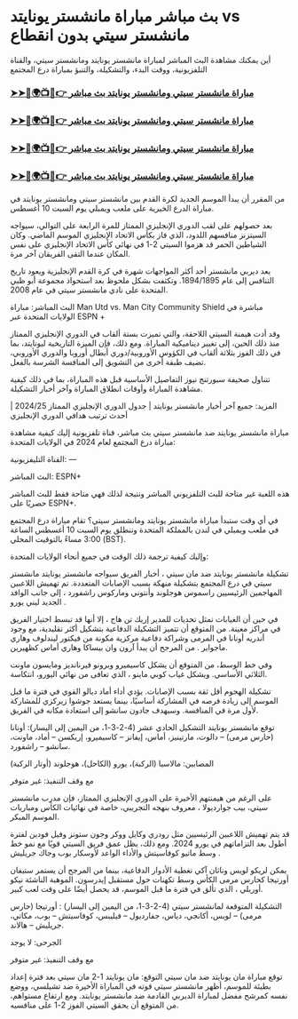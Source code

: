 #  بث مباشر مباراة مانشستر يونايتد vs مانشستر سيتي بدون انقطاع

أين يمكنك مشاهدة البث المباشر لمباراة مانشستر يونايتد ومانشستر سيتي، والقناة التلفزيونية، ووقت البدء، والتشكيلة، والتنبؤ بمباراة درع المجتمع

<h3><a href="https://cutt.ly/Xecc2d59">➤➤🔴🌍📺📱👉 مباراة مانشستر سيتي ومانشستر يونايتد بث مباشر</a></h3>

<h3><a href="https://cutt.ly/Xecc2d59">➤➤🔴🌍📺📱👉 مباراة مانشستر سيتي ومانشستر يونايتد بث مباشر</a></h3>

<h3><a href="https://cutt.ly/Xecc2d59">➤➤🔴🌍📺📱👉 مباراة مانشستر سيتي ومانشستر يونايتد بث مباشر</a></h3>

<h3><a href="https://cutt.ly/Xecc2d59">➤➤🔴🌍📺📱👉 مباراة مانشستر سيتي ومانشستر يونايتد بث مباشر</a></h3>

من المقرر أن يبدأ الموسم الجديد لكرة القدم بين مانشستر سيتي ومانشستر يونايتد في مباراة الدرع الخيرية على ملعب ويمبلي يوم السبت 10 أغسطس.

بعد حصولهم على لقب الدوري الإنجليزي الممتاز للمرة الرابعة على التوالي، سيواجه السيتزنز منافسهم اللدود، الذي فاز بكأس الاتحاد الإنجليزي الموسم الماضي. وكان الشياطين الحمر قد هزموا السيتي 2-1 في نهائي كأس الاتحاد الإنجليزي على نفس المكان عندما التقى الفريقان آخر مرة.

يعد ديربي مانشستر أحد أكثر المواجهات شهرة في كرة القدم الإنجليزية ويعود تاريخ التنافس إلى عام 1894/1895. وتكثفت بشكل ملحوظ بعد استحواذ مجموعة أبو ظبي المتحدة على نادي مانشستر سيتي في عام 2008. 

البث المباشر: مباراة Man Utd vs. Man City Community Shield مباشرة في الولايات المتحدة عبر ESPN +

وقد أدت هيمنة السيتي اللاحقة، والتي تميزت بستة ألقاب في الدوري الإنجليزي الممتاز منذ ذلك الحين، إلى تغيير ديناميكية المباراة. ومع ذلك، فإن الميزة التاريخية ليونايتد، بما في ذلك الفوز بثلاثة ألقاب في الكؤوس الأوروبية/دوري أبطال أوروبا والدوري الأوروبي، تضيف طبقة أخرى من التشويق إلى المنافسة الشرسة بالفعل. 

تتناول صحيفة سبورتنج نيوز التفاصيل الأساسية قبل هذه المباراة، بما في ذلك كيفية مشاهدة المباراة وأوقات انطلاق المباراة وآخر أخبار التشكيلة.

المزيد:  جميع آخر أخبار مانشستر يونايتد  |  جدول الدوري الإنجليزي الممتاز 2024/25  |  أحدث ترتيب هدافي الدوري الإنجليزي

مباراة مانشستر يونايتد ضد مانشستر سيتي بث مباشر، قناة تلفزيونية
إليك كيفية مشاهدة مباراة درع المجتمع لعام 2024 في الولايات المتحدة: 

القناة التليفزيونية:  — 

البث المباشر: ESPN+ 

هذه اللعبة غير متاحة للبث التلفزيوني المباشر ونتيجة لذلك فهي متاحة فقط للبث المباشر حصريًا على ESPN+. 

في أي وقت ستبدأ مباراة مانشستر يونايتد ومانشستر سيتي؟ 
تقام مباراة درع المجتمع في ملعب ويمبلي في لندن بالمملكة المتحدة وتنطلق يوم السبت 10 أغسطس الساعة 3:00 مساءً بالتوقيت المحلي (BST).

وإليك كيفية ترجمة ذلك الوقت في جميع أنحاء الولايات المتحدة:

تشكيلة مانشستر يونايتد ضد مان سيتي ، أخبار الفريق
سيواجه مانشستر يونايتد مانشستر سيتي في درع المجتمع بتشكيلة منهكة بسبب الإصابات المتعددة. تم تهميش اللاعبين المهاجمين الرئيسيين راسموس هوجلوند وأنتوني وماركوس راشفورد ، إلى جانب الوافد الجديد ليني يورو . 

في حين أن الغيابات تمثل تحديات للمدير إريك تن هاج ، إلا أنها قد تبسط اختيار الفريق في مراكز معينة. من المتوقع أن تتميز التشكيلة الدفاعية بتشكيل أكثر تقليدية، مع وجود أندريه أونانا في المرمى وشراكة دفاعية مركزية مكونة من فيكتور ليندلوف وهاري ماجواير . من المرجح أن يبدأ آرون وان بيساكا وهاري أماس كظهيرين.

وفي خط الوسط، من المتوقع أن يشكل كاسيميرو وبرونو فيرنانديز ومايسون ماونت الثلاثي الأساسي. ويشكل غياب كوبي ماينو ، الذي تعافى من نهائي اليورو، انتكاسة. 

تشكيلة الهجوم أقل ثقة بسبب الإصابات. يؤدي أداء أماد ديالو القوي في فترة ما قبل الموسم إلى زيادة فرصه في المشاركة أساسيًا، بينما يستعد جوشوا زيركزي للمشاركة لأول مرة في المنافسة. وسيهدف جادون سانشو إلى استعادة مكانه في الفريق.

توقع مانشستر يونايتد التشكيل الحادي عشر (4-2-3-1، من اليمين إلى اليسار): أونانا (حارس مرمى) – دالوت، مارتينيز، أماس، إيفانز – كاسيميرو، إريكسن – أماد، ماونت، سانشو – راشفورد.

المصابين:  مالاسيا (الركبة)، يورو (الكاحل)، هوجلوند (أوتار الركبة)

مع وقف التنفيذ:  غير متوفر

على الرغم من هيمنتهم الأخيرة على الدوري الإنجليزي الممتاز، فإن مدرب مانشستر سيتي، بيب جوارديولا ، معروف بنهجه التجريبي، خاصة في نهائيات الكأس ومباريات الموسم المبكر.

قد يتم تهميش اللاعبين الرئيسيين مثل رودري وكايل ووكر وجون ستونز وفيل فودين لفترة أطول بعد التزاماتهم في يورو 2024. ومع ذلك، يظل عمق فريق السيتي قويًا مع نمو خط وسط ماتيو كوفاسيتش والأداء الواعد لأوسكار بوب وجاك جريليش .

يمكن لريكو لويس وناثان آكي تغطية الأدوار الدفاعية، بينما من المرجح أن يستمر ستيفان أورتيجا كحارس مرمى الكأس وسط تكهنات حول مستقبل إيدرسون. الموهبة الناشئة نيكو أوريلي ، الذي تألق في فترة ما قبل الموسم، قد يحصل أيضًا على وقت لعب كبير.

التشكيلة المتوقعة لمانشستر سيتي (4-2-3-1، من اليمين إلى اليسار) : أورتيجا (حارس مرمى) – لويس، أكانجي، دياس، جفارديول – فيليبس، كوفاسيتش – بوب، مكاتي، جريليش – هالاند.

الجرحى:  لا يوجد

مع وقف التنفيذ: غير متوفر

توقع مباراة مان يونايتد ضد مان سيتي
التوقع: مان يونايتد 1-2 مان سيتي
بعد فترة إعداد بطيئة للموسم، أظهر مانشستر سيتي قوته في المباراة الأخيرة ضد تشيلسي، ووضع نفسه كمرشح مفضل لمباراة الديربي القادمة ضد مانشستر يونايتد. ومع ارتفاع مستواهم، من المتوقع أن يحقق السيتي الفوز 2-1 على منافسيه.
